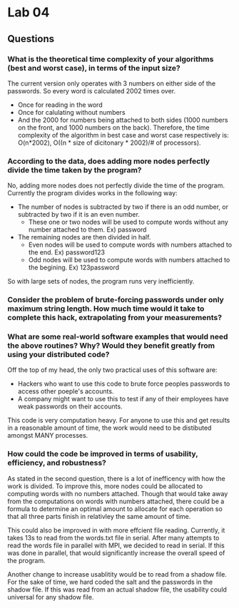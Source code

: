 # Lab 04

## Questions

### What is the theoretical time complexity of your algorithms (best and worst case), in terms of the input size?

The current version only operates with 3 numbers on either side of the passwords.
So every word is calculated 2002 times over.
* Once for reading in the word
* Once for calulating without numbers
* And the 2000 for numbers being attached to both sides (1000 numbers on the front, and 1000 numbers on the back).
Therefore, the time complexity of the algorithm in best case and worst case respectively is: O(n*2002), O((n * size of dicitonary * 2002)/# of processors).

### According to the data, does adding more nodes perfectly divide the time taken by the program?

No, adding more nodes does not perfectly divide the time of the program. 
Currently the program divides works in the following way:

* The number of nodes is subtracted by two if there is an odd number, or subtracted by two if it is an even number. 
  * These one or two nodes will be used to compute words without any number attached to them. Ex) password
* The remaining nodes are then divided in half. 
  * Even nodes will be used to compute words with numbers attached to the end. Ex) password123
  * Odd nodes will be used to compute words with numbers attached to the begining. Ex) 123password
  
So with large sets of nodes, the program runs very inefficiently. 

### Consider the problem of brute-forcing passwords under only maximum string length. How much time would it take to complete this hack, extrapolating from your measurements?



### What are some real-world software examples that would need the above routines? Why? Would they benefit greatly from using your distributed code?

Off the top of my head, the only two practical uses of this software are:
  * Hackers who want to use this code to brute force peoples passwords to access other poeple's accounts.
  * A company might want to use this to test if any of their employees have weak passwords on their accounts.

This code is very computation heavy. 
For anyone to use this and get results in a reasonable amount of time, the work would need to be distibuted amongst MANY processes. 

### How could the code be improved in terms of usability, efficiency, and robustness?

As stated in the second question, there is a lot of inefficency with how the work is divided.
To improve this, more nodes could be allocated to computing words with no numbers attached. 
Though that would take away from the computations on words with numbers attached, there could be a formula to determine an optimal amount to allocate for each operation so that all three parts finish in relativley the same amount of time.

This could also be improved in with more effcient file reading. 
Currently, it takes 13s to read from the words.txt file in serial. 
After many attempts to read the words file in parallel with MPI, we decided to read in serial. 
If this was done in parallel, that would significantly increase the overall speed of the program.

Another change to increase usablitity would be to read from a shadow file. 
For the sake of time, we hard coded the salt and the passwords in the shadow file.
If this was read from an actual shadow file, the usability could universal for any shadow file.
